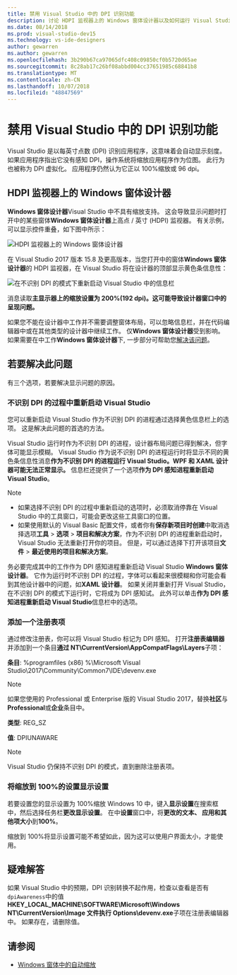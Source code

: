 ```yaml
---
title: 禁用 Visual Studio 中的 DPI 识别功能
description: 讨论 HDPI 监视器上的 Windows 窗体设计器以及如何运行 Visual Studio 作为不识别 DPI 的进程的限制。
ms.date: 08/14/2018
ms.prod: visual-studio-dev15
ms.technology: vs-ide-designers
author: gewarren
ms.author: gewarren
ms.openlocfilehash: 3b290b67ca97065dfc408c09850cf0b5720d65ae
ms.sourcegitcommit: 8c28ab17c26bf08abbd004cc37651985c68841b8
ms.translationtype: MT
ms.contentlocale: zh-CN
ms.lasthandoff: 10/07/2018
ms.locfileid: "48847569"
---
```

# <a name="disable-dpi-awareness-in-visual-studio"></a>禁用 Visual Studio 中的 DPI 识别功能

Visual Studio 是以每英寸点数 (DPI) 识别应用程序，这意味着会自动显示刻度。 如果应用程序指出它没有感知 DPI，操作系统将缩放应用程序作为位图。 此行为也被称为 DPI 虚拟化。 应用程序仍然认为它正以 100%缩放或 96 dpi。

## <a name="windows-forms-designer-on-hdpi-monitors"></a>HDPI 监视器上的 Windows 窗体设计器

**Windows 窗体设计器**Visual Studio 中不具有缩放支持。 这会导致显示问题时打开中的某些窗体**Windows 窗体设计器**上高点 / 英寸 (HDPI) 监视器。 有关示例，可以显示控件重叠，如下图中所示：

![HDPI 监视器上的 Windows 窗体设计器](media/disable-dpi-awareness-visual-studio/win-forms-designer-hdpi.png)

在 Visual Studio 2017 版本 15.8 及更高版本，当您打开中的窗体**Windows 窗体设计器**的 HDPI 监视器，在 Visual Studio 将在设计器的顶部显示黄色条信息性：

![在不识别 DPI 的模式下重新启动 Visual Studio 中的信息栏](media/disable-dpi-awareness-visual-studio/scaling-gold-bar.png)

消息读取**主显示器上的缩放设置为 200%(192 dpi)。这可能导致设计器窗口中的呈现问题。**

如果您不能在设计器中工作并不需要调整窗体布局，可以忽略信息栏，并在代码编辑器中或在其他类型的设计器中继续工作。 仅**Windows 窗体设计器**受到影响。 如果需要在中工作**Windows 窗体设计器**下, 一步部分可帮助您[解决该问题](#to-resolve-the-problem)。

## <a name="to-resolve-the-problem"></a>若要解决此问题

有三个选项，若要解决显示问题的原因。

### <a name="restart-visual-studio-as-a-dpi-unaware-process"></a>不识别 DPI 的过程中重新启动 Visual Studio

您可以重新启动 Visual Studio 作为不识别 DPI 的进程通过选择黄色信息栏上的选项。 这是解决此问题的首选的方法。

Visual Studio 运行时作为不识别 DPI 的进程，设计器布局问题已得到解决，但字体可能显示模糊。 Visual Studio 作为说不识别 DPI 的进程运行时将显示不同的黄色条信息性消息**作为不识别 DPI 的进程运行 Visual Studio。WPF 和 XAML 设计器可能无法正常显示。** 信息栏还提供了一个选项**作为 DPI 感知进程重新启动 Visual Studio**。

> [!NOTE]
> - 如果选择不识别 DPI 的过程中重新启动的选项时，必须取消停靠在 Visual Studio 中的工具窗口，可能会更改这些工具窗口的位置。
> - 如果使用默认的 Visual Basic 配置文件，或者你有**保存新项目时创建**中取消选择选项**工具** > **选项** > **项目和解决方案**，作为不识别 DPI 的进程重新启动时，Visual Studio 无法重新打开你的项目。 但是，可以通过选择下打开该项目**文件** > **最近使用的项目和解决方案**。

务必要完成其中的工作作为 DPI 感知进程重新启动 Visual Studio **Windows 窗体设计器**。 它作为运行时不识别 DPI 的过程，字体可以看起来很模糊和你可能会看到其他设计器中的问题，如**XAML 设计器**。 如果关闭并重新打开 Visual Studio，在不识别 DPI 的模式下运行时，它将成为 DPI 感知试。 此外可以单击**作为 DPI 感知进程重新启动 Visual Studio**信息栏中的选项。

### <a name="add-a-registry-entry"></a>添加一个注册表项

通过修改注册表，你可以将 Visual Studio 标记为 DPI 感知。 打开**注册表编辑器**并添加到一个条目**通过 NT\CurrentVersion\AppCompatFlags\Layers**子项：

**条目**: %programfiles (x86) %\Microsoft Visual Studio\2017\Community\Common7\IDE\devenv.exe

   > [!NOTE]
   > 如果您使用的 Professional 或 Enterprise 版的 Visual Studio 2017，替换**社区**与**Professional**或**企业**条目中。

**类型**: REG_SZ

**值**: DPIUNAWARE

> [!NOTE]
> Visual Studio 仍保持不识别 DPI 的模式，直到删除注册表项。

### <a name="set-your-display-scaling-setting-to-100"></a>将缩放到 100%的设置显示设置

若要设置您的显示设置为 100%缩放 Windows 10 中，键入**显示设置**在搜索框中，然后选择任务栏**更改显示设置**。 在中**设置**窗口中，将**更改的文本、 应用和其他项大小**到**100%**。

缩放到 100%将显示设置可能不希望如此，因为这可以使用户界面太小，才能使用。

## <a name="troubleshoot"></a>疑难解答

如果 Visual Studio 中的预期，DPI 识别转换不起作用，检查以查看是否有`dpiAwareness`中的值**HKEY_LOCAL_MACHINE\SOFTWARE\Microsoft\Windows NT\CurrentVersion\Image 文件执行 Options\devenv.exe**子项在注册表编辑器中。 如果存在，请删除值。

## <a name="see-also"></a>请参阅

- [Windows 窗体中的自动缩放](automatic-scaling-in-windows-forms.md)